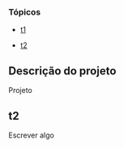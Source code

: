 ### Tópicos 

- [t1](#Tópicos)

- [t2](#t2)


## Descrição do projeto 

<p align="justify">
 Projeto
</p>

## t2

Escrever algo

